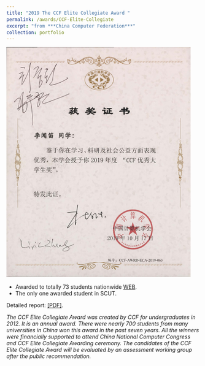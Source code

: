 ```yaml
---
title: "2019 The CCF Elite Collegiate Award "
permalink: /awards/CCF-Elite-Collegiate
excerpt: "from ***China Computer Federation***"
collection: portfolio
---
```


<img width = '480' height = '600' src='/images/CCF_Elite_Collegiate_Award.jpg'>

* Awarded to totally 73 students nationwide [WEB](https://www.ccf.org.cn/c/2019-10-22/669535.shtml).
* The only one awarded student in SCUT.

Detailed report: [[PDF]](https://wendili-cs.github.io/files/CCF_Elite_Collegiate_Award_Report.pdf).

*The CCF Elite Collegiate Award was created by CCF for undergraduates in 2012. It is an annual award. There were nearly 700 students from many universities in China won this award in the past seven years. All the winners were financially supported to attend China National Computer Congress and CCF Elite Collegiate Awarding ceremony. The candidates of the CCF Elite Collegiate Award will be evaluated by an assessment working group after the public recommendation.*
